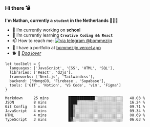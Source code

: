 ### Hi there 💣

**I'm Nathan, currently a `student` in the Netherlands 👨🏻‍🎓**
- 🔭 I’m currently working on **school**
- 🌱 I’m currently learning **`Creative Coding && React`**
- 📫 How to reach me: [![via telegram @bommezijn](https://shields.io/badge/@bommezijn-blue?logo=telegram&style=flat&color=21202F&labelColor=21202F)](https://t.me/bommezijn)
- 💼 I have a portfolio at [bommezijn.vercel.app](bommezijn.vercel.app)
- 🐕 📸  *[Dog lover](https://cln.sh/mvm25T)*
```JS
let toolbelt = {
  languages: ['JavaScript', 'CSS', 'HTML', 'SQL'],
  libraries: ['React', 'd3js'],
  frameworks: ['Next.js', 'Tailwindcss'],
  backend: ['MongoDB, 'Firebase', 'Supabase'],
  tools: ['GIT', 'Notion', 'VS Code', 'vim', 'Figma']
} 

```

<!--START_SECTION:waka-->

```text
Markdown     25 mins         ████████████░░░░░░░░░░░░░   48.03 %
JSON         8 mins          ████░░░░░░░░░░░░░░░░░░░░░   16.24 %
Git Config   5 mins          ██▒░░░░░░░░░░░░░░░░░░░░░░   09.71 %
JavaScript   4 mins          ██▒░░░░░░░░░░░░░░░░░░░░░░   09.34 %
HTML         4 mins          ██▒░░░░░░░░░░░░░░░░░░░░░░   08.69 %
TypeScript   3 mins          █▓░░░░░░░░░░░░░░░░░░░░░░░   06.63 %
```

<!--END_SECTION:waka-->



<!--
**bommezijn/bommezijn** is a ✨ _special_ ✨ repository because its `README.md` (this file) appears on your GitHub profile.

Here are some ideas to get you started:

- c I’m currently working on ...
- 🌱 I’m currently learning ...
- 👯 I’m looking to collaborate on ...
- 🤔 I’m looking for help with ...
- 💬 Ask me about ...
- 📫 How to reach me: ...
- 😄 Pronouns: ...
- ⚡ Fun fact: ...
-->
